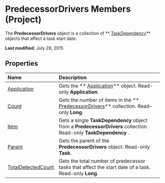 
# PredecessorDrivers Members (Project)
The  **PredecessorDrivers** object is a collection of ** [TaskDependency](05d759fb-0203-761e-10f3-65b07d233f4d.md)** objects that affect a task start date.

 **Last modified:** July 28, 2015


## Properties



|**Name**|**Description**|
|:-----|:-----|
| [Application](1bf68598-a42a-df5c-69cf-13f5c8bce4e9.md)|Gets the  ** [Application](8eb91712-7784-a102-38c0-19bb056c27e9.md)** object. Read-only **Application**.|
| [Count](c236b441-dd44-4ce4-5069-ba3c2209f6a8.md)|Gets the number of items in the  ** [PredecessorDrivers](a55a655c-3f43-77db-a861-dba8059e3a21.md)** collection. Read-only **Long**.|
| [Item](4ed85587-a5a9-f684-2835-50ef8a1833bd.md)|Gets a single  **TaskDependency** object from a **PredecessorDrivers** collection. Read-only **TaskDependency** .|
| [Parent](ef4efae1-c5d7-4fe0-0841-2506a2b1a4db.md)|Gets the parent of the  **PredecessorDrivers** object. Read-only **Task**.|
| [TotalDetectedCount](479cc962-5156-6f30-b304-5f4a6bc3abea.md)|Gets the total number of predecessor tasks that affect the start date of a task. Read-only  **Long**.|
